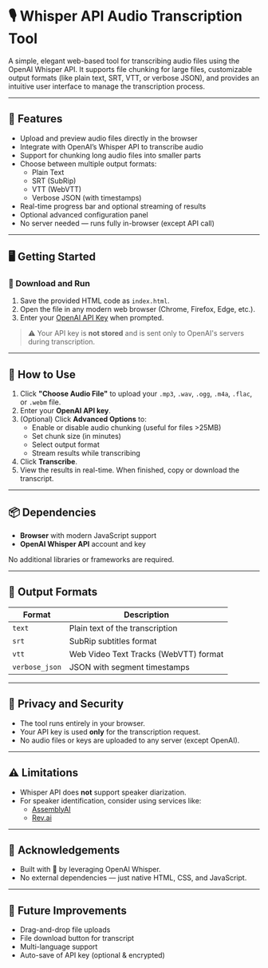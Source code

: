 # 🎙️ Whisper API Audio Transcription Tool

A simple, elegant web-based tool for transcribing audio files using the OpenAI Whisper API. It supports file chunking for large files, customizable output formats (like plain text, SRT, VTT, or verbose JSON), and provides an intuitive user interface to manage the transcription process.

---

## 🚀 Features

- Upload and preview audio files directly in the browser
- Integrate with OpenAI’s Whisper API to transcribe audio
- Support for chunking long audio files into smaller parts
- Choose between multiple output formats:
  - Plain Text
  - SRT (SubRip)
  - VTT (WebVTT)
  - Verbose JSON (with timestamps)
- Real-time progress bar and optional streaming of results
- Optional advanced configuration panel
- No server needed — runs fully in-browser (except API call)

---

## 🖥️ Getting Started

### 📁 Download and Run

1. Save the provided HTML code as `index.html`.
2. Open the file in any modern web browser (Chrome, Firefox, Edge, etc.).
3. Enter your [OpenAI API Key](https://platform.openai.com/account/api-keys) when prompted.

> ⚠️ Your API key is **not stored** and is sent only to OpenAI's servers during transcription.

---

## 🔧 How to Use

1. Click **"Choose Audio File"** to upload your `.mp3`, `.wav`, `.ogg`, `.m4a`, `.flac`, or `.webm` file.
2. Enter your **OpenAI API key**.
3. (Optional) Click **Advanced Options** to:
   - Enable or disable audio chunking (useful for files >25MB)
   - Set chunk size (in minutes)
   - Select output format
   - Stream results while transcribing
4. Click **Transcribe**.
5. View the results in real-time. When finished, copy or download the transcript.

---

## 📦 Dependencies

- **Browser** with modern JavaScript support
- **OpenAI Whisper API** account and key

No additional libraries or frameworks are required.

---

## 📁 Output Formats

| Format         | Description                           |
|----------------|---------------------------------------|
| `text`         | Plain text of the transcription       |
| `srt`          | SubRip subtitles format               |
| `vtt`          | Web Video Text Tracks (WebVTT) format |
| `verbose_json` | JSON with segment timestamps          |

---

## 🔐 Privacy and Security

- The tool runs entirely in your browser.
- Your API key is used **only** for the transcription request.
- No audio files or keys are uploaded to any server (except OpenAI).

---

## ⚠️ Limitations

- Whisper API does **not** support speaker diarization.
- For speaker identification, consider using services like:
  - [AssemblyAI](https://www.assemblyai.com/)
  - [Rev.ai](https://www.rev.ai/)

---

## 🙌 Acknowledgements

- Built with 💙 by leveraging OpenAI Whisper.
- No external dependencies — just native HTML, CSS, and JavaScript.

---

## 🧪 Future Improvements

- Drag-and-drop file uploads
- File download button for transcript
- Multi-language support
- Auto-save of API key (optional & encrypted)
